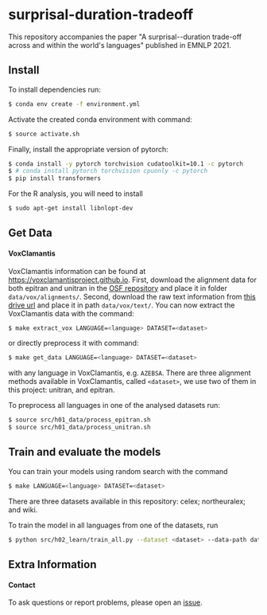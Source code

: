 # surprisal-duration-tradeoff
This repository accompanies the paper "A surprisal--duration trade-off across and within the world's languages" published in EMNLP 2021.

## Install

To install dependencies run:
```bash
$ conda env create -f environment.yml
```

Activate the created conda environment with command:
```bash
$ source activate.sh
```

Finally, install the appropriate version of pytorch:
```bash
$ conda install -y pytorch torchvision cudatoolkit=10.1 -c pytorch
$ # conda install pytorch torchvision cpuonly -c pytorch
$ pip install transformers
```

For the R analysis, you will need to install
```bash
$ sudo apt-get install libnlopt-dev
```

## Get Data

#### VoxClamantis

VoxClamantis information can be found at https://voxclamantisproject.github.io. First, download the alignment data for both epitran and unitran in the [OSF repository](https://osf.io/ap4hn/?view_only=ff23dd6bf3324b11b834ea4bd8d7e6c9) and place it in folder `data/vox/alignments/`. Second, download the raw text information from [this drive url](https://drive.google.com/file/d/1hi2ky1c673k7iQLKnwF6Queu5r_YcQSG/view?usp=sharing) and place it in path `data/vox/text/`.
You can now extract the VoxClamantis data with the command:
```bash
$ make extract_vox LANGUAGE=<language> DATASET=<dataset>
```
or directly preprocess it with command:
```bash
$ make get_data LANGUAGE=<language> DATASET=<dataset>
```
with any language in VoxClamantis, e.g. `AZEBSA`.
There are three alignment methods available in VoxClamantis, called `<dataset>`, we use two of them in this project: unitran, and epitran.

To preprocess all languages in one of the analysed datasets run:
```bash
$ source src/h01_data/process_epitran.sh
$ source src/h01_data/process_unitran.sh
```


## Train and evaluate the models

You can train your models using random search with the command
```bash
$ make LANGUAGE=<language> DATASET=<dataset>
```
There are three datasets available in this repository: celex; northeuralex; and wiki.


To train the model in all languages from one of the datasets, run
```bash
$ python src/h02_learn/train_all.py --dataset <dataset> --data-path data/<dataset>/
```



## Extra Information

#### Contact

To ask questions or report problems, please open an [issue](https://github.com/rycolab/surprisal-duration-tradeoff/issues).

